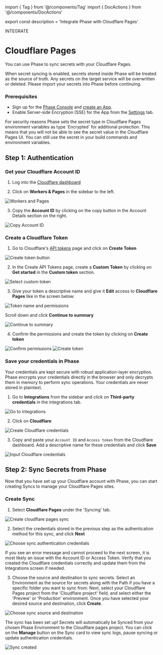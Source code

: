 import { Tag } from '@/components/Tag'
import { DocActions } from '@/components/DocActions'

export const description = 'Integrate Phase with Cloudflare Pages'

<Tag variant="small">INTEGRATE</Tag>

# Cloudflare Pages

You can use Phase to sync secrets with your Cloudflare Pages.

<DocActions />

<Warning>
  When secret syncing is enabled, secrets stored inside Phase will be treated as
  the source of truth. Any secrets on the target service will be overwritten or
  deleted. Please import your secrets into Phase before continuing.
</Warning>

### Prerequisites

- Sign up for the [Phase Console](/quickstart) and [create an App](/console/apps#create-an-app).
- Enable Server-side Encryption (SSE) for the App from the [Settings](/console/apps#settings) tab.

<Note>
  For security reasons Phase sets the secret type in Cloudflare Pages
  environment variables as type `Encrypted` for additional protection. This
  means that you will not be able to see the secret value in the Cloudflare
  Pages UI. You can still use the secret in your build commands and environment
  variables.
</Note>

## Step 1: Authentication

### Get your Cloudflare Account ID

1. Log into the [Cloudflare dashboard](https://dash.cloudflare.com)

2. Click on **Workers & Pages** in the sidebar to the left.

![Workers and Pages](/assets/images/platform-integrations/cloudflare-pages/1.png)

3. Copy the **Account ID** by clicking on the copy button in the Account Details section on the right.

![Copy Account ID](/assets/images/platform-integrations/cloudflare-pages/2.png)

### Create a Cloudflare Token

1. Go to Cloudflare's [API tokens](https://dash.cloudflare.com/profile/api-tokens) page and click on **Create Token**

![Create token button](/assets/images/platform-integrations/cloudflare-pages/3.png)

2. In the Create API Tokens page, create a **Custom Token** by clicking on **Get started** in the **Custom token** section.

![Select custom token](/assets/images/platform-integrations/cloudflare-pages/4.png)

3. Give your token a descriptive name and give it **Edit** access to **Cloudflare Pages** like in the screen below:

![Token name and permissions](/assets/images/platform-integrations/cloudflare-pages/5.png)

Scroll down and click **Continue to summary**

![Continue to summary](/assets/images/platform-integrations/cloudflare-pages/6.png)

4. Confirm the permissions and create the token by clicking on **Create token**

![Confirm permissions](/assets/images/platform-integrations/cloudflare-pages/7.png)
![Create token](/assets/images/platform-integrations/cloudflare-pages/8.png)

### Save your credentials in Phase

<Note>
  Your credentials are kept secure with robust application-layer encryption.
  Phase encrypts your credentials directly in the browser and only decrypts them
  in memory to perform sync operations. Your credentials are never stored in
  plaintext.
</Note>

1. Go to **Integrations** from the sidebar and click on **Third-party credentials** in the integrations tab.

![Go to integrations](/assets/images/platform-integrations/integrations-sidebar.png)

2. Click on **Cloudflare**

![Create Cloudflare credentials](/assets/images/platform-integrations/cloudflare-pages/create-cf-creds-button.png)

3. Copy and paste your `Account ID` and `Access token` from the Cloudflare dashboard. Add a descriptive name for these credentials and click **Save**

![Input Cloudflare credentials](/assets/images/platform-integrations/cloudflare-pages/cf-creds-input.png)

## Step 2: Sync Secrets from Phase

Now that you have set up your Cloudflare account with Phase, you can start creating Syncs to manage your Cloudflare Pages sites.

### Create Sync

1. Select **Cloudflare Pages** under the 'Syncing' tab.

![Create cloudflare pages sync](/assets/images/platform-integrations/cloudflare-pages/phase-console-cloudflare-pages.png)

2. Select the credentials stored in the previous step as the authentication method for this sync, and click **Next**

![Choose sync authentication credentials](/assets/images/platform-integrations/cloudflare-pages/create-sync-choose-creds.png)

<Note>
  If you see an error message and cannot proceed to the next screen, it is most
  likely an issue with the Account ID or Access Token. Verify that you created
  the Cloudflare credentials correctly and update them from the Integrations
  screen if needed.
</Note>

3. Choose the source and destination to sync secrets. Select an Environment as the source for secrets along with the Path if you have a specific folder you want to sync from.
   Next, select your Cloudflare Pages project from the 'Cloudflare project' field, and select either the 'Preview' or 'Production' environment. Once you have selected your desired source and destination, click **Create**.

![Choose sync source and destination](/assets/images/platform-integrations/cloudflare-pages/create-sync-source-destination.png)

The sync has been set up! Secrets will automatically be Synced from your chosen Phase Environment to the Cloudflare pages project. You can click on the **Manage** button on the Sync card to view sync logs, pause syncing or update authentication credentials.

![Sync created](/assets/images/platform-integrations/cloudflare-pages/sync-created.png)
